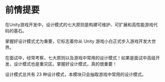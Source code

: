 # 前情提要

在Unity游戏开发中，设计模式的七大原则是构建可维护、可扩展和高性能游戏代码的基石。

掌握好设计模式尤为重要，它标志着你从 Unity 游戏小白正式步入游戏开发大世界。

在面试中，经常考察，七大原则以及游戏中常用的设计模式！如果是面试中高级开发，设计模式也是重灾区。掌握好设计模式，真的很重要！

设计模式总共有 23 种设计模式，本模块只会抽取游戏中常用的设计模式。
